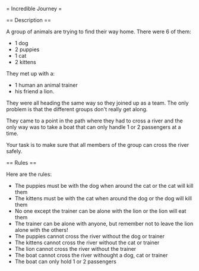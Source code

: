 = Incredible Journey =

== Description ==

A group of animals are trying to find their way home. There were 6 of them:

 * 1 dog
 * 2 puppies
 * 1 cat
 * 2 kittens

They met up with a:
 
 * 1 human an animal trainer
 * his friend a lion.
 
They were all heading the same way so they joined up as a team. The only
problem is that the different groups don't really get along.

They came to a point in the path where they had to cross a river and the only
way was to take a boat that can only handle 1 or 2 passengers at a time.

Your task is to make sure that all members of the group can cross the river
safely.

== Rules == 

Here are the rules:

 * The puppies must be with the dog when around the cat or the cat will kill
   them
 * The kittens must be with the cat when around the dog or the dog will kill
   them
 * No one except the trainer can be alone with the lion or the lion will eat
   them
 * The trainer can be alone with anyone, but remember not to leave the lion
   alone with the others!
 * The puppies cannot cross the river without the dog or trainer
 * The kittens cannot cross the river without the cat or trainer
 * The lion cannot cross the river without the trainer
 * The boat cannot cross the river withought a dog, cat or trainer
 * The boat can only hold 1 or 2 passengers

